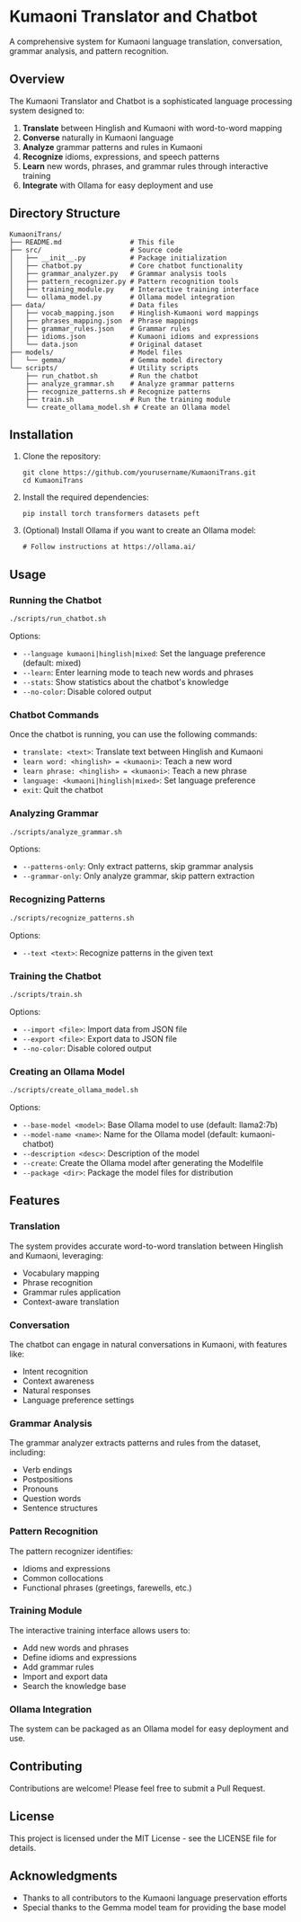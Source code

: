 # Kumaoni Translator and Chatbot

A comprehensive system for Kumaoni language translation, conversation, grammar analysis, and pattern recognition.

## Overview

The Kumaoni Translator and Chatbot is a sophisticated language processing system designed to:

1. **Translate** between Hinglish and Kumaoni with word-to-word mapping
2. **Converse** naturally in Kumaoni language
3. **Analyze** grammar patterns and rules in Kumaoni
4. **Recognize** idioms, expressions, and speech patterns
5. **Learn** new words, phrases, and grammar rules through interactive training
6. **Integrate** with Ollama for easy deployment and use

## Directory Structure

```
KumaoniTrans/
├── README.md                 # This file
├── src/                      # Source code
│   ├── __init__.py           # Package initialization
│   ├── chatbot.py            # Core chatbot functionality
│   ├── grammar_analyzer.py   # Grammar analysis tools
│   ├── pattern_recognizer.py # Pattern recognition tools
│   ├── training_module.py    # Interactive training interface
│   └── ollama_model.py       # Ollama model integration
├── data/                     # Data files
│   ├── vocab_mapping.json    # Hinglish-Kumaoni word mappings
│   ├── phrases_mapping.json  # Phrase mappings
│   ├── grammar_rules.json    # Grammar rules
│   ├── idioms.json           # Kumaoni idioms and expressions
│   └── data.json             # Original dataset
├── models/                   # Model files
│   └── gemma/                # Gemma model directory
└── scripts/                  # Utility scripts
    ├── run_chatbot.sh        # Run the chatbot
    ├── analyze_grammar.sh    # Analyze grammar patterns
    ├── recognize_patterns.sh # Recognize patterns
    ├── train.sh              # Run the training module
    └── create_ollama_model.sh # Create an Ollama model
```

## Installation

1. Clone the repository:
   ```
   git clone https://github.com/yourusername/KumaoniTrans.git
   cd KumaoniTrans
   ```

2. Install the required dependencies:
   ```
   pip install torch transformers datasets peft
   ```

3. (Optional) Install Ollama if you want to create an Ollama model:
   ```
   # Follow instructions at https://ollama.ai/
   ```

## Usage

### Running the Chatbot

```bash
./scripts/run_chatbot.sh
```

Options:
- `--language kumaoni|hinglish|mixed`: Set the language preference (default: mixed)
- `--learn`: Enter learning mode to teach new words and phrases
- `--stats`: Show statistics about the chatbot's knowledge
- `--no-color`: Disable colored output

### Chatbot Commands

Once the chatbot is running, you can use the following commands:
- `translate: <text>`: Translate text between Hinglish and Kumaoni
- `learn word: <hinglish> = <kumaoni>`: Teach a new word
- `learn phrase: <hinglish> = <kumaoni>`: Teach a new phrase
- `language: <kumaoni|hinglish|mixed>`: Set language preference
- `exit`: Quit the chatbot

### Analyzing Grammar

```bash
./scripts/analyze_grammar.sh
```

Options:
- `--patterns-only`: Only extract patterns, skip grammar analysis
- `--grammar-only`: Only analyze grammar, skip pattern extraction

### Recognizing Patterns

```bash
./scripts/recognize_patterns.sh
```

Options:
- `--text <text>`: Recognize patterns in the given text

### Training the Chatbot

```bash
./scripts/train.sh
```

Options:
- `--import <file>`: Import data from JSON file
- `--export <file>`: Export data to JSON file
- `--no-color`: Disable colored output

### Creating an Ollama Model

```bash
./scripts/create_ollama_model.sh
```

Options:
- `--base-model <model>`: Base Ollama model to use (default: llama2:7b)
- `--model-name <name>`: Name for the Ollama model (default: kumaoni-chatbot)
- `--description <desc>`: Description of the model
- `--create`: Create the Ollama model after generating the Modelfile
- `--package <dir>`: Package the model files for distribution

## Features

### Translation

The system provides accurate word-to-word translation between Hinglish and Kumaoni, leveraging:
- Vocabulary mapping
- Phrase recognition
- Grammar rules application
- Context-aware translation

### Conversation

The chatbot can engage in natural conversations in Kumaoni, with features like:
- Intent recognition
- Context awareness
- Natural responses
- Language preference settings

### Grammar Analysis

The grammar analyzer extracts patterns and rules from the dataset, including:
- Verb endings
- Postpositions
- Pronouns
- Question words
- Sentence structures

### Pattern Recognition

The pattern recognizer identifies:
- Idioms and expressions
- Common collocations
- Functional phrases (greetings, farewells, etc.)

### Training Module

The interactive training interface allows users to:
- Add new words and phrases
- Define idioms and expressions
- Add grammar rules
- Import and export data
- Search the knowledge base

### Ollama Integration

The system can be packaged as an Ollama model for easy deployment and use.

## Contributing

Contributions are welcome! Please feel free to submit a Pull Request.

## License

This project is licensed under the MIT License - see the LICENSE file for details.

## Acknowledgments

- Thanks to all contributors to the Kumaoni language preservation efforts
- Special thanks to the Gemma model team for providing the base model
